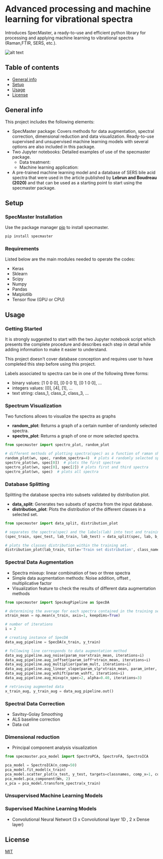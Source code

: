 # Advanced processing and machine learning for vibrational spectra
Introduces SpecMaster, a ready-to-use and efficient python library for processing and applying machine learning to vibrational spectra (Raman,FTIR, SERS, etc.). 

![alt text](https://github.com/ALebrun-108/Advanced-processing-and-machine-learning-for-vibrational-spectra/blob/master/beta_single_alpha04.png?raw=true)

## Table of contents
* [General info](#general-info)
* [Setup](#Setup)
* [Usage](#Usage)
* [License](#License)

## General info

This project includes the following elements: 
- SpecMaster package: Covers methods for data augmentation, spectral correction, dimensional reduction and data visualization. Ready-to-use supervised and unsupervised machine learning models with several options are also included in this package.
- Two Jupyter notebooks: Detailed examples of use of the specmaster package.
  - Data treatment: 
  - Machine learning application: 
- A pre-trained machine learning model and a database of SERS bile acid spectra that were used in the article published by **Lebrun and Boudreau (2020)** and that can be used as a starting point to start using the specmaster package.

## Setup

### SpecMaster Installation

Use the package manager [pip](https://pip.pypa.io/en/stable/) to install specmaster.

```bash
pip install specmaster
```

### Requirements
Listed below are the main modules needed to operate the codes: 

* Keras
* Sklearn
* Scipy
* Numpy
* Pandas
* Matplotlib
* Tensor flow (GPU or CPU)


## Usage

### Getting Started 

It is strongly suggested to start with the two Jupyter notebook script which presents the complete procedure and describes each step in detail while adding information to make it easier to understand. 

This project doesn't cover database conception and requires user to have completed this step before using this project.

Labels associated to spectra can be in one of the following three forms:
- binary values: [1 0 0 0], [0 0 0 1], [0 1 0 0], ...  
- integers values: [0], [4], [1], ... 
- text string: class_1, class_2, class_3, ... 


### Spectrum Visualization

Two functions allows to visualize the spectra as graphs 
- **random_plot**: Returns a graph of a certain number of randomly selected spectra.
- **spectro_plot**: Returns a graph of one or more selected spectra.

```python
from specmaster import spectro_plot, random_plot

# different methods of plotting spectra(spec) as a function of raman shift(wn)
random_plot(wn, spec, random_spectra=4)  # plots 4 randomly selected spectra
spectro_plot(wn, spec[0])  # plots the first spectrum
spectro_plot(wn, spec[0], spec[2]) # plots first and third spectra
spectro_plot(wn, spec)  # plots all spectra
```

### Database Splitting
Splitting the database spectra into subsets validated by distribution plot.

- **data_split**: Generates two subsets of spectra from the input database.
- **distribution_plot**: Plots the distribution of the different classes in a selected set.

```python
from specmaster import data_split, distribution_plot

# separates the spectra(spec) and the labels(lab) into test and training subsets.
(spec_train, spec_test, lab_train, lab_test) = data_split(spec, lab, b_size=0.4)

# plots the classes distribution within the training set.
distribution_plot(lab_train, title='Train set distribution', class_names=classnames)
```

### Spectral Data Augmentation
* Spectra mixeup: linear combination of two or three spectra 
* Simple data augmentation methods: Noise addition, offset , multiplicative factor
* Visualization feature to check the results of different data augmentation methods

```python
from specmaster import SpecAugPipeline as SpecDA 

# determining the average for each spectra contained in the training set
xtrain_mean = np.mean(x_train, axis=1, keepdims=True)

# number of iterations
i = 2  

# creating instance of SpecDA
data_aug_pipeline = SpecDA(x_train, y_train)

# following line corresponds to data augmentation method 
data_aug_pipeline.aug_noise(param_nse*xtrain_mean, iterations=i)
data_aug_pipeline.aug_ioffset(param_ioff*xtrain_mean, iterations=i)
data_aug_pipeline.aug_multiplier(param_mult, iterations=i)
data_aug_pipeline.aug_linear_slope(param_slp*xtrain_mean, param_inter, iterations=i)
data_aug_pipeline.aug_wshift(param_wshft, iterations=i)
data_aug_pipeline.aug_mixup(n_spec=2, alpha=0.40, iterations=3)

# retrieving augmented data
x_train_aug, y_train_aug = data_aug_pipeline.out()
```

### Spectral Data Correction
* Savitsy-Golay Smoothing
* ALS baseline correction 
* Data cut 

### Dimensional reduction
* Principal component analysis visualization

```python
from specmaster.pca_model import SpectroPCA, SpectroFA, SpectroICA

pca_model = SpectroICA(n_comp=50)
pca_model.fit_model(x_train)
pca_model.scatter_plot(x_test, y_test, targets=classnames, comp_x=1, comp_y=2)
pca_model.pca_component(Wn, 2)
x_pca = pca_model.transform_spectra(x_train)

```

### Unsupervised Machine Learning Models 

### Supervised Machine Learning Models 
* Convolutional Neural Networt (3 x Convolutional layer 1D , 2 x Dense layer)   

## License
[MIT](https://choosealicense.com/licenses/mit/)
